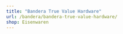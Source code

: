 ```yaml
---
title: "Bandera True Value Hardware"
url: /bandera/bandera-true-value-hardware/
shop: Eisenwaren
---
```

